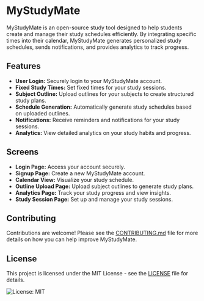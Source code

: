 # MyStudyMate

MyStudyMate is an open-source study tool designed to help students create and manage their study schedules efficiently. By integrating specific times into their calendar, MyStudyMate generates personalized study schedules, sends notifications, and provides analytics to track progress.

## Features

- **User Login:** Securely login to your MyStudyMate account.
- **Fixed Study Times:** Set fixed times for your study sessions.
- **Subject Outline:** Upload outlines for your subjects to create structured study plans.
- **Schedule Generation:** Automatically generate study schedules based on uploaded outlines.
- **Notifications:** Receive reminders and notifications for your study sessions.
- **Analytics:** View detailed analytics on your study habits and progress.

## Screens

- **Login Page:** Access your account securely.
- **Signup Page:** Create a new MyStudyMate account.
- **Calendar View:** Visualize your study schedule.
- **Outline Upload Page:** Upload subject outlines to generate study plans.
- **Analytics Page:** Track your study progress and view insights.
- **Study Session Page:** Set up and manage your study sessions.



## Contributing

Contributions are welcome! Please see the [CONTRIBUTING.md](CONTRIBUTING.md) file for more details on how you can help improve MyStudyMate.


## License

This project is licensed under the MIT License - see the [LICENSE](LICENSE) file for details.

![License: MIT](https://img.shields.io/badge/License-MIT-yellow.svg)
